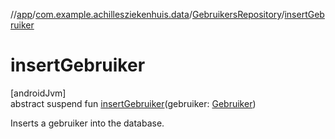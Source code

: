 //[app](../../../index.md)/[com.example.achillesziekenhuis.data](../index.md)/[GebruikersRepository](index.md)/[insertGebruiker](insert-gebruiker.md)

# insertGebruiker

[androidJvm]\
abstract suspend fun [insertGebruiker](insert-gebruiker.md)(gebruiker: [Gebruiker](../../com.example.achillesziekenhuis.model/-gebruiker/index.md))

Inserts a gebruiker into the database.
